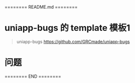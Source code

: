 ======== README.md ========

# uniapp-bugs 的 template 模板1
> uniapp-bugs https://github.com/GRCmade/uniapp-bugs

# 问题


======== END ========